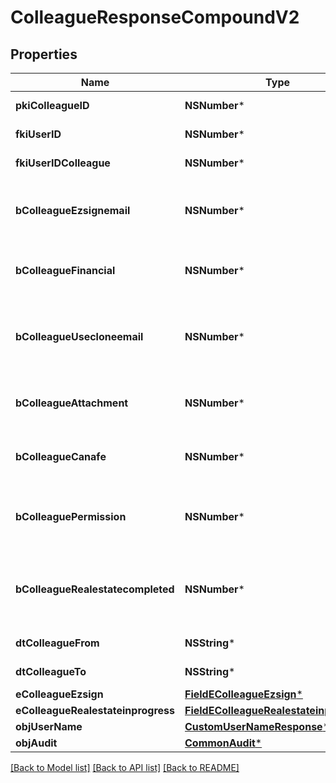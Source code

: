 # ColleagueResponseCompoundV2

## Properties
Name | Type | Description | Notes
------------ | ------------- | ------------- | -------------
**pkiColleagueID** | **NSNumber*** | The unique ID of the Colleague | 
**fkiUserID** | **NSNumber*** | The unique ID of the User | 
**fkiUserIDColleague** | **NSNumber*** | The unique ID of the User | 
**bColleagueEzsignemail** | **NSNumber*** | Whether the email can be used by the cloning user in Ezsign | 
**bColleagueFinancial** | **NSNumber*** | Whether the cloning user has access to the financial | 
**bColleagueUsecloneemail** | **NSNumber*** | Whether the cloning user has access to the cloned user email to send communications | 
**bColleagueAttachment** | **NSNumber*** | Whether the cloning user has access to the attachment | 
**bColleagueCanafe** | **NSNumber*** | Whether the cloning user has access to canafe | 
**bColleaguePermission** | **NSNumber*** | Whether the cloning user copies the permission of the cloned user | 
**bColleagueRealestatecompleted** | **NSNumber*** | Whether if the cloning user has access to the completed folders in real estate | 
**dtColleagueFrom** | **NSString*** | The from of the Colleague | [optional] 
**dtColleagueTo** | **NSString*** | The to of the Colleague | [optional] 
**eColleagueEzsign** | [**FieldEColleagueEzsign***](FieldEColleagueEzsign.md) |  | 
**eColleagueRealestateinprogress** | [**FieldEColleagueRealestateinprogess***](FieldEColleagueRealestateinprogess.md) |  | 
**objUserName** | [**CustomUserNameResponse***](CustomUserNameResponse.md) |  | 
**objAudit** | [**CommonAudit***](CommonAudit.md) |  | 

[[Back to Model list]](../README.md#documentation-for-models) [[Back to API list]](../README.md#documentation-for-api-endpoints) [[Back to README]](../README.md)


